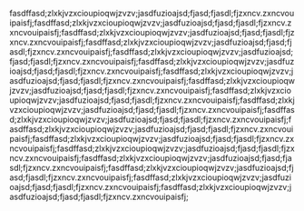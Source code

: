 fasdffasd;zlxkjvzxcioupioqwjzvzv;jasdfuzioajsd;fjasd;fjasdl;fjzxncv.zxncvouipaisfj;fasdffasd;zlxkjvzxcioupioqwjzvzv;jasdfuzioajsd;fjasd;fjasdl;fjzxncv.zxncvouipaisfj;fasdffasd;zlxkjvzxcioupioqwjzvzv;jasdfuzioajsd;fjasd;fjasdl;fjzxncv.zxncvouipaisfj;fasdffasd;zlxkjvzxcioupioqwjzvzv;jasdfuzioajsd;fjasd;fjasdl;fjzxncv.zxncvouipaisfj;fasdffasd;zlxkjvzxcioupioqwjzvzv;jasdfuzioajsd;fjasd;fjasdl;fjzxncv.zxncvouipaisfj;fasdffasd;zlxkjvzxcioupioqwjzvzv;jasdfuzioajsd;fjasd;fjasdl;fjzxncv.zxncvouipaisfj;fasdffasd;zlxkjvzxcioupioqwjzvzv;jasdfuzioajsd;fjasd;fjasdl;fjzxncv.zxncvouipaisfj;fasdffasd;zlxkjvzxcioupioqwjzvzv;jasdfuzioajsd;fjasd;fjasdl;fjzxncv.zxncvouipaisfj;fasdffasd;zlxkjvzxcioupioqwjzvzv;jasdfuzioajsd;fjasd;fjasdl;fjzxncv.zxncvouipaisfj;fasdffasd;zlxkjvzxcioupioqwjzvzv;jasdfuzioajsd;fjasd;fjasdl;fjzxncv.zxncvouipaisfj;fasdffasd;zlxkjvzxcioupioqwjzvzv;jasdfuzioajsd;fjasd;fjasdl;fjzxncv.zxncvouipaisfj;fasdffasd;zlxkjvzxcioupioqwjzvzv;jasdfuzioajsd;fjasd;fjasdl;fjzxncv.zxncvouipaisfj;fasdffasd;zlxkjvzxcioupioqwjzvzv;jasdfuzioajsd;fjasd;fjasdl;fjzxncv.zxncvouipaisfj;fasdffasd;zlxkjvzxcioupioqwjzvzv;jasdfuzioajsd;fjasd;fjasdl;fjzxncv.zxncvouipaisfj;fasdffasd;zlxkjvzxcioupioqwjzvzv;jasdfuzioajsd;fjasd;fjasdl;fjzxncv.zxncvouipaisfj;fasdffasd;zlxkjvzxcioupioqwjzvzv;jasdfuzioajsd;fjasd;fjasdl;fjzxncv.zxncvouipaisfj;fasdffasd;zlxkjvzxcioupioqwjzvzv;jasdfuzioajsd;fjasd;fjasdl;fjzxncv.zxncvouipaisfj;fasdffasd;zlxkjvzxcioupioqwjzvzv;jasdfuzioajsd;fjasd;fjasdl;fjzxncv.zxncvouipaisfj;